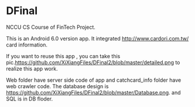 # DFinal
NCCU CS Course of FinTech Project.

This is an Android 6.0 version app. It integrated http://www.cardori.com.tw/ card information.

If you want to reuse this app , you can take this pic.https://github.com/XiXiangFiles/DFinal2/blob/master/detailed.png to realize this app work.

Web folder have server side code of app and catchcard_info folder have web crawler code. The database design is https://github.com/XiXiangFiles/DFinal2/blob/master/Database.png. and SQL is in DB floder.

